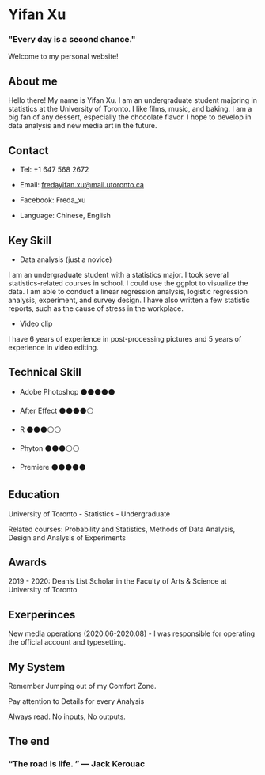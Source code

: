 # Yifan Xu
### "Every day is a second chance."


Welcome to my personal website!



## About me
Hello there! My name is Yifan Xu. I am an undergraduate student majoring in statistics at the University of Toronto. I like films, music, and baking. I am a big fan of any dessert, especially the chocolate flavor. I hope to develop in data analysis and new media art in the future.



## Contact

- Tel: +1 647 568 2672 

- Email: fredayifan.xu@mail.utoronto.ca

- Facebook: Freda_xu

- Language: Chinese, English



## Key Skill

- Data analysis (just a novice)

I am an undergraduate student with a statistics major. I took several statistics-related courses in school. I could use the ggplot to visualize the data. I am able to conduct a linear regression analysis, logistic regression analysis, experiment, and survey design. I have also written a few statistic reports, such as the cause of stress in the workplace.

- Video clip

I have 6 years of experience in post-processing pictures and 5 years of experience in video editing.


## Technical Skill

- Adobe Photoshop  ⚫️⚫️⚫️⚫️⚫️

- After Effect  ⚫️⚫️⚫️⚫️⚪

- R  ⚫️⚫️⚫️⚪⚪

- Phyton  ⚫️⚫️⚫️⚪⚪

- Premiere  ⚫️⚫️⚫️⚫️⚫️




## Education

University of Toronto - Statistics - Undergraduate

Related courses: Probability and Statistics, Methods of Data Analysis, Design and Analysis of Experiments






## Awards

2019 - 2020: Dean’s List Scholar in the Faculty of Arts & Science at University of Toronto





## Exerperinces

New media operations (2020.06-2020.08) -  I was responsible for operating the official account and typesetting.




## My System

Remember Jumping out of my Comfort Zone.

Pay attention to Details for every Analysis

Always read. No inputs, No outputs.




## The end




### “The road is life. ”  ― Jack Kerouac
